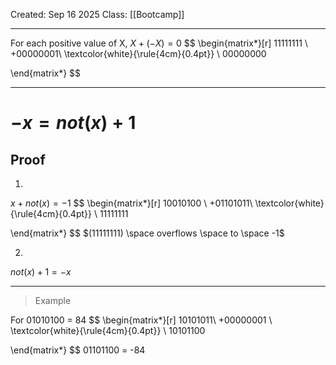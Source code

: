 Created: Sep 16 2025
Class: [[Bootcamp]] 
- - -
For each positive value of  X, $X + (-X) = 0$
$$
\begin{matrix*}[r]
11111111 \\
+00000001\\
\textcolor{white}{\rule{4cm}{0.4pt}}
\\
00000000

\end{matrix*}
$$
- - -
# $-x = not(x) +1$
## Proof
1. 
$x + not(x) = -1$
$$
\begin{matrix*}[r]
10010100 \\
+01101011\\
\textcolor{white}{\rule{4cm}{0.4pt}}
\\
11111111

\end{matrix*}
$$
$(11111111) \space overflows \space  to \space -1$

2. 
$not(x) +1 = -x$


- - -

> Example 

For 01010100 = 84 
$$
\begin{matrix*}[r]
10101011\\
+00000001 \\
\textcolor{white}{\rule{4cm}{0.4pt}}
\\
10101100

\end{matrix*}
$$
01101100 = -84